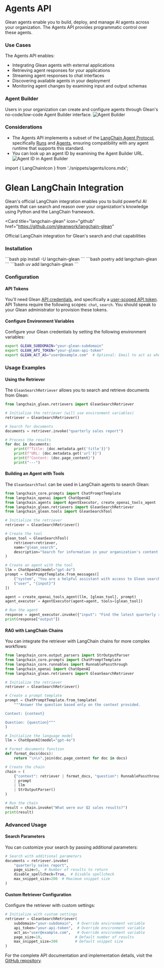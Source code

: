 # Agents API

Glean agents enable you to build, deploy, and manage AI agents across your organization. The Agents API provides programmatic control over these agents.

<Card title="Go to Agents API Reference" href="https://app.glean.com" icon="agents">
</Card>

### Use Cases

The Agents API enables:

- Integrating Glean agents with external applications
- Retrieving agent responses for your applications
- Streaming agent responses to chat interfaces
- Discovering available agents in your deployment
- Monitoring agent changes by examining input and output schemas

### Agent Builder

Users in your organization can create and configure agents through Glean's no-code/low-code Agent Builder interface.
![Agent Builder](./images/agent-builder.png)

### Considerations

- The Agents API implements a subset of the [LangChain Agent Protocol](https://langchain-ai.github.io/agent-protocol/api.html#tag/agents), specifically [Runs](https://langchain-ai.github.io/agent-protocol/api.html#tag/runs) and [Agents](https://langchain-ai.github.io/agent-protocol/api.html#tag/agents), ensuring compatibility with any agent runtime that supports this standard.
- You can look up an agent ID by examining the Agent Builder URL.
  ![Agent ID in Agent Builder](./images/agent-id.png)



import { LangChainIcon } from './snippets/agents/icons.mdx';

# <LangChainIcon className="inline" height="2rem" /> Glean LangChain Integration

Glean's official LangChain integration enables you to build powerful AI agents that can search and reason over your organization's knowledge using Python and the LangChain framework.

<Card
  title="langchain-glean"
  icon="github"
  href="https://github.com/gleanwork/langchain-glean"
>
  Official LangChain integration for Glean's search and chat capabilities
</Card>

### Installation

<Tabs>
  <Tab title="pip">```bash pip install -U langchain-glean ```</Tab>
  <Tab title="poetry">```bash poetry add langchain-glean ```</Tab>
  <Tab title="uv">```bash uv add langchain-glean ```</Tab>
</Tabs>

### Configuration

#### API Tokens

You'll need Glean [API credentials](/docs/guides/client/authentication/glean-issued), and specifically a [user-scoped API token](docs/guides/client/authentication/glean-issued#selecting-permissions-and-scopes). API Tokens require the following scopes: `chat`, `search`. You should speak to your Glean administrator to provision these tokens.

#### Configure Environment Variables

Configure your Glean credentials by setting the following environment variables:

```bash
export GLEAN_SUBDOMAIN="your-glean-subdomain"
export GLEAN_API_TOKEN="your-glean-api-token"
export GLEAN_ACT_AS="user@example.com"  # Optional: Email to act as when making requests
```

### Usage Examples

#### Using the Retriever

The `GleanSearchRetriever` allows you to search and retrieve documents from Glean:

```python
from langchain_glean.retrievers import GleanSearchRetriever

# Initialize the retriever (will use environment variables)
retriever = GleanSearchRetriever()

# Search for documents
documents = retriever.invoke("quarterly sales report")

# Process the results
for doc in documents:
    print(f"Title: {doc.metadata.get('title')}")
    print(f"URL: {doc.metadata.get('url')}")
    print(f"Content: {doc.page_content}")
    print("---")
```

#### Building an Agent with Tools

The `GleanSearchTool` can be used in LangChain agents to search Glean:

```python
from langchain_core.prompts import ChatPromptTemplate
from langchain_openai import ChatOpenAI
from langchain.agents import AgentExecutor, create_openai_tools_agent
from langchain_glean.retrievers import GleanSearchRetriever
from langchain_glean.tools import GleanSearchTool

# Initialize the retriever
retriever = GleanSearchRetriever()

# Create the tool
glean_tool = GleanSearchTool(
    retriever=retriever,
    name="glean_search",
    description="Search for information in your organization's content using Glean."
)

# Create an agent with the tool
llm = ChatOpenAI(model="gpt-4o")
prompt = ChatPromptTemplate.from_messages([
    ("system", "You are a helpful assistant with access to Glean search."),
    ("user", "{input}")
])

agent = create_openai_tools_agent(llm, [glean_tool], prompt)
agent_executor = AgentExecutor(agent=agent, tools=[glean_tool])

# Run the agent
response = agent_executor.invoke({"input": "Find the latest quarterly report"})
print(response["output"])
```

#### RAG with LangChain Chains

You can integrate the retriever with LangChain chains for more complex workflows:

```python
from langchain_core.output_parsers import StrOutputParser
from langchain_core.prompts import ChatPromptTemplate
from langchain_core.runnables import RunnablePassthrough
from langchain_openai import ChatOpenAI
from langchain_glean.retrievers import GleanSearchRetriever

# Initialize the retriever
retriever = GleanSearchRetriever()

# Create a prompt template
prompt = ChatPromptTemplate.from_template(
    """Answer the question based only on the context provided.

Context: {context}

Question: {question}"""
)

# Initialize the language model
llm = ChatOpenAI(model="gpt-4o")

# Format documents function
def format_docs(docs):
    return "\n\n".join(doc.page_content for doc in docs)

# Create the chain
chain = (
    {"context": retriever | format_docs, "question": RunnablePassthrough()}
    | prompt
    | llm
    | StrOutputParser()
)

# Run the chain
result = chain.invoke("What were our Q2 sales results?")
print(result)
```

### Advanced Usage

#### Search Parameters

You can customize your search by passing additional parameters:

```python
# Search with additional parameters
documents = retriever.invoke(
    "quarterly sales report",
    page_size=5,  # Number of results to return
    disable_spellcheck=True,  # Disable spellcheck
    max_snippet_size=200  # Maximum snippet size
)
```

#### Custom Retriever Configuration

Configure the retriever with custom settings:

```python
# Initialize with custom settings
retriever = GleanSearchRetriever(
    subdomain="your-subdomain",  # Override environment variable
    api_token="your-api-token",  # Override environment variable
    act_as="user@example.com",   # Override environment variable
    page_size=10,               # Default number of results
    max_snippet_size=300        # Default snippet size
)
```

For the complete API documentation and implementation details, visit the [GitHub repository](https://github.com/gleanwork/langchain-glean).
